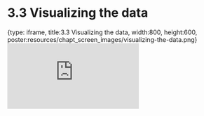 # 3.3 Visualizing the data
 
{type: iframe, title:3.3 Visualizing the data, width:800, height:600, poster:resources/chapt_screen_images/visualizing-the-data.png}
![](https://stephaniemyan.github.io/hgv_modules/no_toc/visualizing-the-data.html)
 

 
